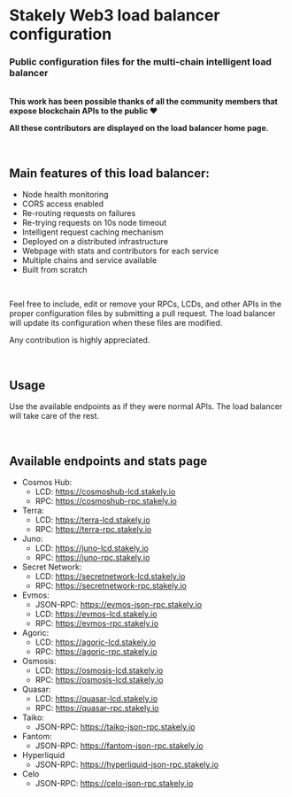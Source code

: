 # Stakely Web3 load balancer configuration
### Public configuration files for the multi-chain intelligent load balancer

<br>

<b>
This work has been possible thanks of all the community members that expose blockchain APIs to the public ❤️

All these contributors are displayed on the load balancer home page.
</b>

<br>

## Main features of this load balancer:
- Node health monitoring
- CORS access enabled 
- Re-routing requests on failures
- Re-trying requests on 10s node timeout 
- Intelligent request caching mechanism
- Deployed on a distributed infrastructure
- Webpage with stats and contributors for each service
- Multiple chains and service available
- Built from scratch

<br>

Feel free to include, edit or remove your RPCs, LCDs, and other APIs in the proper configuration files by submitting a pull request. The load balancer will update its configuration when these files are modified.

Any contribution is highly appreciated.

<br>

## Usage
Use the available endpoints as if they were normal APIs. The load balancer will take care of the rest.

<br>

## Available endpoints and stats page
- Cosmos Hub:
  - LCD: https://cosmoshub-lcd.stakely.io
  - RPC: https://cosmoshub-rpc.stakely.io
- Terra:
  - LCD: https://terra-lcd.stakely.io
  - RPC: https://terra-rpc.stakely.io
- Juno:
  - LCD: https://juno-lcd.stakely.io
  - RPC: https://juno-rpc.stakely.io
- Secret Network:
  - LCD: https://secretnetwork-lcd.stakely.io
  - RPC: https://secretnetwork-rpc.stakely.io
- Evmos:
  - JSON-RPC: https://evmos-json-rpc.stakely.io
  - LCD: https://evmos-lcd.stakely.io
  - RPC: https://evmos-rpc.stakely.io
- Agoric:
  - LCD: https://agoric-lcd.stakely.io
  - RPC: https://agoric-rpc.stakely.io
- Osmosis:
  - LCD: https://osmosis-lcd.stakely.io
  - RPC: https://osmosis-lcd.stakely.io
- Quasar:
  - LCD: https://quasar-lcd.stakely.io
  - RPC: https://quasar-rpc.stakely.io
- Taiko:
  - JSON-RPC: https://taiko-json-rpc.stakely.io
- Fantom:
  - JSON-RPC: https://fantom-json-rpc.stakely.io
- Hyperliquid
  - JSON-RPC: https://hyperliquid-json-rpc.stakely.io
- Celo
  - JSON-RPC: https://celo-json-rpc.stakely.io
